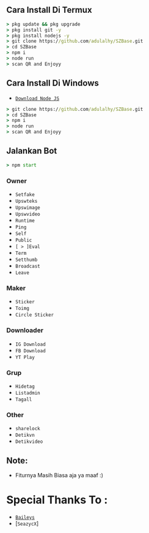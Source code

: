 ## Cara Install Di Termux
```cmd
> pkg update && pkg upgrade
> pkg install git -y
> pkg install nodejs -y
> git clone https://github.com/adulalhy/SZBase.git
> cd SZBase
> npm i
> node run
> scan QR and Enjoyy
```

## Cara Install Di Windows
* [`Download Node JS`](https://nodejs.org/en/download/)
```cmd
> git clone https://github.com/adulalhy/SZBase.git
> cd SZBase
> npm i
> node run
> scan QR and Enjoyy
```

## Jalankan Bot
```cmd
> npm start
```


### Owner
* `Setfake`
* `Upswteks`
* `Upswimage`
* `Upswvideo`
* `Runtime`
* `Ping`
* `Self`
* `Public`
* `[ > ]Eval`
* `Term`
* `Setthumb`
* `Broadcast`
* `Leave`

### Maker
* `Sticker`
* `Toimg`
* `Circle Sticker`

### Downloader
* `IG Download`
* `FB Download`
* `YT Play`

### Grup
* `Hidetag`
* `Listadmin`
* `Tagall`

### Other
* `sharelock`
* `Detikvn`
* `Detikvideo`



## Note:
* Fiturnya Masih Biasa aja ya maaf :)



# Special Thanks To :
* [`Baileys`](https://github.com/adiwajshing/Baileys)
* [`SeazycX`]
